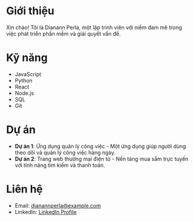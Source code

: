# Giới thiệu
Xin chào! Tôi là Dianann Perla, một lập trình viên với niềm đam mê trong việc phát triển phần mềm và giải quyết vấn đề.

# Kỹ năng
- JavaScript
- Python
- React
- Node.js
- SQL
- Git

# Dự án
- **Dự án 1**: Ứng dụng quản lý công việc - Một ứng dụng giúp người dùng theo dõi và quản lý công việc hàng ngày.
- **Dự án 2**: Trang web thương mại điện tử - Nền tảng mua sắm trực tuyến với tính năng tìm kiếm và thanh toán.

# Liên hệ
- Email: dianannperla@example.com
- LinkedIn: [LinkedIn Profile](https://www.linkedin.com/in/dianannperla)